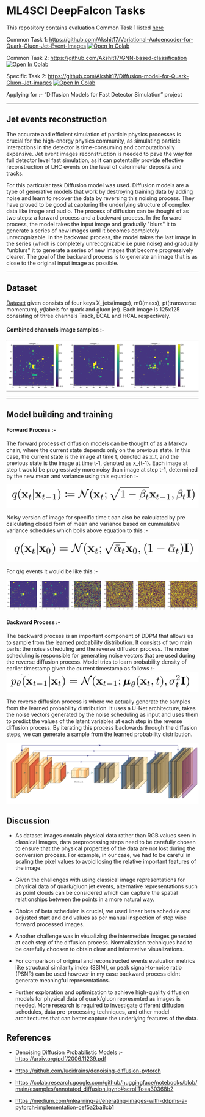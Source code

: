 # ML4SCI DeepFalcon Tasks

This repository contains evaluation Common Task 1 listed [here](https://docs.google.com/document/d/1bwRaHc0IYIcFOokMcW-mYJv2i24iP1mm08ALTSyQ4EI/edit#)

Common Task 1: https://github.com/Akshit17/Variational-Autoencoder-for-Quark-Gluon-Jet-Event-Images   [![Open In Colab](https://colab.research.google.com/assets/colab-badge.svg)](https://colab.research.google.com/drive/1U0GpBILJBN41ycrfjwszWSsDEfZowT6z?usp=share_link)

Common Task 2:  https://github.com/Akshit17/GNN-based-classification   [![Open In Colab](https://colab.research.google.com/assets/colab-badge.svg)](https://colab.research.google.com/drive/1CNLgeSXUhHWAxsWbIoOkXcg2F5MyR8E7?usp=share_link)

Specific Task 2: https://github.com/Akshit17/Diffusion-model-for-Quark-Gluon-Jet-images    [![Open In Colab](https://colab.research.google.com/assets/colab-badge.svg)](https://colab.research.google.com/drive/1yguDl8tepWsCyd-PxZYjCf7msVMrzfJx?usp=share_link)

Applying for :- “Diffusion Models for Fast Detector Simulation” project

---
## Jet events reconstruction

The accurate and efficient simulation of particle physics processes is crucial for the high-energy physics community, as simulating particle interactions in the detector is time-consuming and computationally expensive.  Jet event images reconstruction is needed to pave the way for full detector level fast simulation, as it can potentailly provide effective reconstruction of LHC events on the level of calorimeter deposits and tracks. 

For this particular task Diffusion model was used. Diffusion models are a type of generative models that work by destroying training data by adding noise and learn to recover the data by reversing this noising process. They have proved to be good at capturing the underlying structure of complex data like image and audio. The process of diffusion can be thought of as two steps: a forward process and a backward process. In the forward process, the model takes the input image and gradually "blurs" it to generate a series of new images until it becomes completely unrecognizable. In the backward process, the model takes the last image in the series (which is completely unrecognizable i.e pure noise) and gradually "unblurs" it to generate a series of new images that become progressively clearer. The goal of the backward process is to generate an image that is as close to the original input image as possible. 

---
## Dataset
[Dataset](https://drive.google.com/file/d/1WO2K-SfU2dntGU4Bb3IYBp9Rh7rtTYEr/view?usp=sharing) given consists of four keys X_jets(image), m0(mass), pt(transverse momentum), y(labels for quark and gluon jet). 
Each image is 125x125 consisting of three channels Track, ECAL and HCAL respectively.

#### Combined channels image samples :-
![Combined channels samples](https://github.com/Akshit17/Variational-Autoencoder-for-Quark-Gluon-Jet-Event-Images/blob/master/assets/Combined_3channels_Samples.PNG?raw=true)

---

## Model building and training

#### Forward Process :-

The forward process of diffusion models can be thought of as a Markov chain, where the current state depends only on the previous state. In this case, the current state is the image at time t, denoted as x_t, and the previous state is the image at time t-1, denoted as x_{t-1}. Each image at step t would be progressively more noisy than image at step t-1, determined by the new mean and variance using this equation :-  

![t-1_image](./assets/forward_process_t-1_eqn.PNG?raw=true)

Noisy version of image for specific time t can also be calculated by pre calculating closed form of mean and variance based on cummulative variance schedules which boils above equation to this :-

![image](./assets/forward_process_eqn.PNG?raw=true)

For q/g events it would be like this :-

![forward process sample images](https://github.com/Akshit17/Diffusion-model-for-Quark-Gluon-Jet-images/blob/master/assets/forward%20process.PNG?raw=true)

#### Backward Process :-

The backward process is an important component of DDPM that allows us to sample from the learned probability distribution. It consists of two main parts: the noise scheduling and the reverse diffusion process. The noise scheduling is responsible for generating noise vectors that are used during the reverse diffusion process. 
Model tries to learn probability density of earlier timestamp given the current timestamp as follows :-
![](./assets/backward_process_eqn.PNG?raw=true)

The reverse diffusion process is where we actually generate the samples from the learned probability distribution. It uses a U-Net architecture, takes the noise vectors generated by the noise scheduling as input and uses them to predict the values of the latent variables at each step in the reverse diffusion process. By iterating this process backwards through the diffusion steps, we can generate a sample from the learned probability distribution.

![UNET](./assets/unet_ARCH.png?raw=true)

## Discussion

* As dataset images contain physical data rather than RGB values seen in classical images, data preprocessing steps need to be carefully chosen to ensure that the physical properties of the data are not lost during the conversion process. For example, in our case, we had to be careful in scaling the pixel values to avoid losing the relative important features of the image.

*  Given the challenges with using classical image representations for physical data of quark/gluon jet events, alternative representations such as point clouds can be considered which can capture the spatial relationships between the points in a more natural way. 

*  Choice of beta scheduler is crucial, we used linear beta schedule and adjusted start and end values as per manual inspection of step wise forward processed images.

*  Another challenge was in visualizing the intermediate images generated at each step of the diffusion process. Normalization techniques had to be carefully choosen to obtain clear and informative visualizations.

*  For comparison of original and reconstructed events evaluation metrics like structural similarity index (SSIM), or peak signal-to-noise ratio (PSNR) can be used however in my case backward process didnt generate meaningful representations.

*  Further exploration and optimization to achieve high-quality diffusion models for physical data of quark/gluon represented as images is needed. More research is required to investigate different diffusion schedules, data pre-processing techniques, and other model architectures that can better capture the underlying features of the data.

## References

* Denoising Diffusion Probabilistic Models :- https://arxiv.org/pdf/2006.11239.pdf

*  https://github.com/lucidrains/denoising-diffusion-pytorch

*  https://colab.research.google.com/github/huggingface/notebooks/blob/main/examples/annotated_diffusion.ipynb#scrollTo=a30368b2

*  https://medium.com/mlearning-ai/enerating-images-with-ddpms-a-pytorch-implementation-cef5a2ba8cb1



